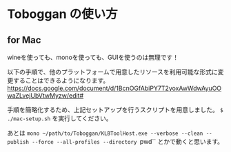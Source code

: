 # Toboggan の使い方

## for Mac

wineを使っても、monoを使っても、GUIを使うのは無理です！

以下の手順で、他のプラットフォームで用意したリソースを利用可能な形式に変更することはできるようになります。
https://docs.google.com/document/d/1BcnOGfAbiPY7T2yoxAwWdwAyuOOwaZLvejUbVtwMyzw/edit#

手順を簡略化するため、上記セットアップを行うスクリプトを用意しました。
`$ ./mac-setup.sh` を実行してください。

あとは `mono ~/path/to/Toboggan/KLBToolHost.exe --verbose --clean --publish --force --all-profiles --directory `pwd`` とかで動くと思います。
